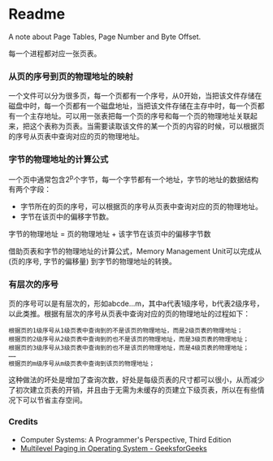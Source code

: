 # Readme
A note about Page Tables, Page Number and Byte Offset.

每一个进程都对应一张页表。

### 从页的序号到页的物理地址的映射

一个文件可以分为很多页，每一个页都有一个序号，从0开始，当把该文件存储在磁盘中时，每一个页都有一个磁盘地址，当把该文件存储在主存中时，每一个页都有一个主存地址。可以用一张表把每一个页的序号和每一个页的物理地址关联起来，把这个表称为页表。当需要读取该文件的某一个页的内容的时候，可以根据页的序号从页表中查询对应的页的物理地址。

### 字节的物理地址的计算公式

一个页中通常包含2<sup>p</sup>个字节，每一个字节都有一个地址，字节的地址的数据结构有两个字段：
- 字节所在的页的序号，可以根据页的序号从页表中查询对应的页的物理地址。
- 字节在该页中的偏移字节数。

字节的物理地址 = 页的物理地址 + 该字节在该页中的偏移字节数

借助页表和字节的物理地址的计算公式，Memory Management Unit可以完成从 (页的序号, 字节的偏移量) 到字节的物理地址的转换。

### 有层次的序号

页的序号可以是有层次的，形如abcde...m，其中a代表1级序号，b代表2级序号，以此类推。根据有层次的序号从页表中查询对应的页的物理地址的过程如下：

```
根据页的1级序号从1级页表中查询到的不是该页的物理地址，而是2级页表的物理地址；
根据页的2级序号从2级页表中查询到的也不是该页的物理地址，而是3级页表的物理地址；
根据页的3级序号从3级页表中查询到的也不是该页的物理地址，而是4级页表的物理地址；
……
根据页的m级序号从m级页表中查询到该页的物理地址；
```

这种做法的坏处是增加了查询次数，好处是每级页表的尺寸都可以很小，从而减少了初次建立页表的开销，并且由于无需为未缓存的页建立下级页表，所以在有些情况下可以节省主存空间。

### Credits
- Computer Systems: A Programmer's Perspective, Third Edition
- [Multilevel Paging in Operating System - GeeksforGeeks](https://www.geeksforgeeks.org/multilevel-paging-in-operating-system/)
